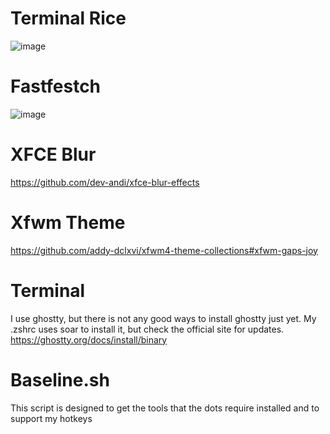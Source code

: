 # Terminal Rice
![image](https://github.com/user-attachments/assets/70479c75-8ece-4e10-af46-ad1e0ff5ef12)

# Fastfestch
![image](https://github.com/user-attachments/assets/09447906-763c-44ce-889f-977dbc6133ca)

# XFCE Blur
https://github.com/dev-andi/xfce-blur-effects

# Xfwm Theme
https://github.com/addy-dclxvi/xfwm4-theme-collections#xfwm-gaps-joy

# Terminal
I use ghostty, but there is not any good ways to install ghostty just yet. My .zshrc uses soar to install it, but check the official site for updates. 
https://ghostty.org/docs/install/binary

# Baseline.sh
This script is designed to get the tools that the dots require installed and to support my hotkeys
